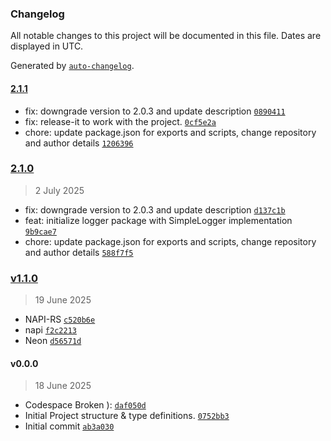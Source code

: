 ### Changelog

All notable changes to this project will be documented in this file. Dates are displayed in UTC.

Generated by [`auto-changelog`](https://github.com/CookPete/auto-changelog).

#### [2.1.1](https://github.com/kordjs/logger/compare/2.1.0...2.1.1)

- fix: downgrade version to 2.0.3 and update description [`0890411`](https://github.com/kordjs/logger/commit/08904111f8ace5c4476b13d7d27caec2d1182867)
- fix: release-it to work with the project. [`0cf5e2a`](https://github.com/kordjs/logger/commit/0cf5e2a3cf64a1090df914ed697e588be20d2814)
- chore: update package.json for exports and scripts, change repository and author details [`1206396`](https://github.com/kordjs/logger/commit/120639664b9ab29b6ac2299cabbde0b674aa5aa6)

### [2.1.0](https://github.com/kordjs/logger/compare/v1.1.0...2.1.0)

> 2 July 2025

- fix: downgrade version to 2.0.3 and update description [`d137c1b`](https://github.com/kordjs/logger/commit/d137c1b22be93de43072d34fe2195faa0793f5fa)
- feat: initialize logger package with SimpleLogger implementation [`9b9cae7`](https://github.com/kordjs/logger/commit/9b9cae77dc097cfc4c246d5aa9806c88e04fdeab)
- chore: update package.json for exports and scripts, change repository and author details [`588f7f5`](https://github.com/kordjs/logger/commit/588f7f5854c250b73432a620d5cf389d04494433)

### [v1.1.0](https://github.com/kordjs/logger/compare/v0.0.0...v1.1.0)

> 19 June 2025

- NAPI-RS [`c520b6e`](https://github.com/kordjs/logger/commit/c520b6e5a2c9e6a510e1bd6bbf07adc149f77ccd)
- napi [`f2c2213`](https://github.com/kordjs/logger/commit/f2c22135054befe105d49d44f6dad99450c38dea)
- Neon [`d56571d`](https://github.com/kordjs/logger/commit/d56571d7e1f2e05ee5f326a038d7dd1f94a3f97c)

#### v0.0.0

> 18 June 2025

- Codespace Broken ): [`daf050d`](https://github.com/kordjs/logger/commit/daf050d822414e7185a57f7899075c1f6f05bb80)
- Initial Project structure & type definitions. [`0752bb3`](https://github.com/kordjs/logger/commit/0752bb32fe0638ed3f3b3559f2ba3b9b6a2bc642)
- Initial commit [`ab3a030`](https://github.com/kordjs/logger/commit/ab3a0309a9c8c0f6c5c175e898936a6e65bf9a2d)
